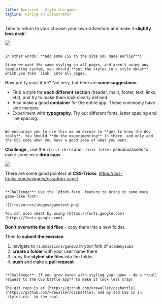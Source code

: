 ```yaml
---
title: Exercise - Style the game
tagline: Hiring an illustrator
---
```


Time to return to your choose-your-own-adventure and make it **slightly less drab**!

![](resources/images/houseofhell.jpg)

~~~

In other words: **add some CSS to the site you made earlier**!

Since we want the same styling on all pages, and aren't using any templating system, you should **put the styles in a style sheet** which you then `link` into all pages.

~~~

How pretty must it be? Not very, but here are **some suggestions**:

* Find a style for **each different section** (header, main, footer, text, links, etc), and try to make them look clearly defined.
* Also make a good **container** for the entire app. These commonly have side margins.
* Experiment with **typography**. Try out different fonts, letter spacing and line spacing.

~~~

We encourage you to use this as an excuse to **get to know the dev tools**. You should **do the experimenting** in there, and only add the CSS code when you have a good idea of what you want.

~~~

**Challenge**:, use the `:first-child` and `:first-letter` pseudoclasses to make some nice **drop caps**. 

![](resources/images/dropcaps.png)

There are some good pointers at **CSS-Tricks**: https://css-tricks.com/snippets/css/drop-caps/

~~~

**Challenge**: Use the `@font-face` feature to bring in some more game-like font!

![](resources/images/gametext.png)

You can also cheat by using [https://fonts.google.com](https://fonts.google.com).

~~~

**Don't overwrite the old files** - copy them into a new folder.

Then to **submit the exercise**:

1. navigate to `/submissions/gamev2` in your fork of `academysubs`
1. **create a folder** with your user name there
1. copy the **styled site files** into the folder.
1. **push** and make a **pull request**

~~~

**Challenge**: If you grow bored with styling your game - do a **pull request to the CSS battle app** to make it look less crap!

The git repo is at [https://github.com/krawaller/cssbattle](https://github.com/krawaller/cssbattle), and my sad CSS is in `styles.css` in the root.

